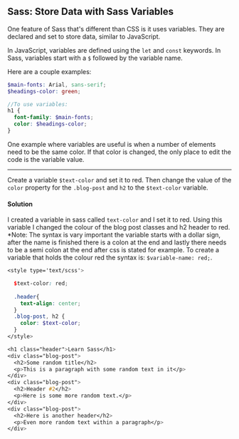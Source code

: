 ## Sass: Store Data with Sass Variables

One feature of Sass that's different than CSS is it uses variables. They are declared and set to store data, similar to JavaScript.

In JavaScript, variables are defined using the `let` and `const` keywords. In Sass, variables start with a `$` followed by the variable name.

Here are a couple examples:



```scss
$main-fonts: Arial, sans-serif;
$headings-color: green;

//To use variables:
h1 {
  font-family: $main-fonts;
  color: $headings-color;
}
```



One example where variables are useful is when a number of elements need to be the same color. If that color is changed, the only place to edit the code is the variable value.

------

Create a variable `$text-color` and set it to red. Then change the value of the `color` property for the `.blog-post` and `h2` to the `$text-color` variable.



#### Solution 

I created a variable in sass called `text-color` and I set it to red. Using this variable I changed the colour of the blog post classes and h2 header to red. *Note: The syntax is vary important the variable starts with a dollar sign, after the name is finished there is a colon at the end and lastly there needs to be a semi colon at the end after css is stated for example. To create a variable that holds the colour red the syntax is: `$variable-name: red;`.

``````scss
<style type='text/scss'>

  $text-color: red;
 
  .header{
    text-align: center;
  }
  .blog-post, h2 {
    color: $text-color; 
  }
</style>

<h1 class="header">Learn Sass</h1>
<div class="blog-post">
  <h2>Some random title</h2>
  <p>This is a paragraph with some random text in it</p>
</div>
<div class="blog-post">
  <h2>Header #2</h2>
  <p>Here is some more random text.</p>
</div>
<div class="blog-post">
  <h2>Here is another header</h2>
  <p>Even more random text within a paragraph</p>
</div>
``````
